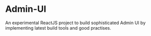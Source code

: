 # Admin-UI
An experimental ReactJS project to build sophisticated Admin UI by implementing latest build tools and good practises.

